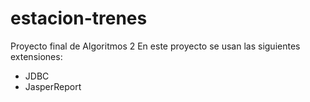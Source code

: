 estacion-trenes
===============

Proyecto final de Algoritmos 2
 En este proyecto se usan las siguientes extensiones:
 - JDBC
 - JasperReport
